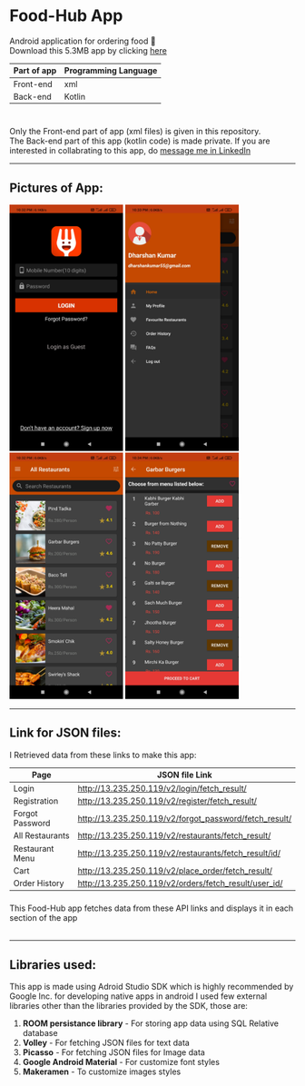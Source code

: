 # Food-Hub App


Android application for ordering food 🍔 <br>
Download this 5.3MB app by clicking <a href="https://drive.google.com/file/d/1HquEYlWVZNWM1OEx75xKz28JWqZcYnx4/view?usp=sharing">here</a> 

| Part of app |	Programming Language |
|-------|------|
|Front-end  |xml	|
|Back-end	|Kotlin	|
###

<br>
Only the Front-end part of app (xml files) is given in this repository. <br>
The Back-end part of this app (kotlin code) is made private. If you are interested in collabrating to this app, do <a href="https://www.linkedin.com/in/dharshan-kumar-ba09521a0/">message me in LinkedIn</a>
<br>
<hr style=\"border:0.5px solid gray\"> </hr>

## Pictures of App:
<p align="left">
  <img src="./Screenshots of App/LogIn.jpg" width="200" alt="app pic">
  <img src="./Screenshots of App/Navigation Bar.jpg" width="200" alt="app pic">
  <img src="./Screenshots of App/Dashboard (List of all Restaurants).jpg" width="200" alt="app pic">
  <img src="./Screenshots of App/Restaurants Menu.jpg" width="200" alt="app pic">
</p>
<hr style=\"border:0.5px solid gray\"> </hr>


## Link for JSON files:
I Retrieved data from these links to make this app:<br>

| Page |	JSON file Link |
|-------|------|
|Login  | http://13.235.250.119/v2/login/fetch_result/	|
|Registration	| http://13.235.250.119/v2/register/fetch_result/ |
|Forgot Password | http://13.235.250.119/v2/forgot_password/fetch_result/ |
|All Restaurants | http://13.235.250.119/v2/restaurants/fetch_result/ |
|Restaurant Menu | http://13.235.250.119/v2/restaurants/fetch_result/id/ |
|Cart | http://13.235.250.119/v2/place_order/fetch_result/ |
|Order History | http://13.235.250.119/v2/orders/fetch_result/user_id/ |
###

This Food-Hub app fetches data from these API links and displays it in each section of the app <br><br>

<hr style=\"border:0.5px solid gray\"> </hr>

## Libraries used:
This app is made using Adroid Studio SDK which is highly recommended by Google Inc. for developing native apps in android
I used few external libraries other than the libraries provided by the SDK, those are:
1. <b>ROOM persistance library</b> - For storing app data using SQL Relative database
2. <b>Volley</b> - For fetching JSON files for text data
3. <b>Picasso</b> - For fetching JSON files for Image data 
4. <b>Google Android Material</b> - For customize font styles
5. <b>Makeramen</b> - To customize images styles

